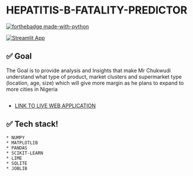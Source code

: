 # HEPATITIS-B-FATALITY-PREDICTOR

[![forthebadge made-with-python](http://ForTheBadge.com/images/badges/made-with-python.svg)](https://www.python.org/)

[![Streamlit App](https://static.streamlit.io/badges/streamlit_badge_black_white.svg)](https://share.streamlit.io/gift-ojeabulu/aviation-tweets-sentiment-analysis/main/app.py)




## ✅ Goal
The Goal is to provide analysis and Insights that make Mr Chukwudi understand what type of product, market clusters and supermarket type (location, age, size) which will give more margin as he plans to expand to more cities in Nigeria

![]()

*  [LINK TO LIVE WEB APPLICATION](https://docs.google.com/presentation/d/17dqXXJa0k7jSPV0vNnqGsjjNfzMHg9C_n9ZQvgsdWr8/edit#slide=id.gc913e74879_0_1310)



## ✅ Tech stack!
	* NUMPY
	* MATPLOTLIB
	* PANDAS
	* SCIKIT-LEARN
	* LIME
	* SQLITE
	* JOBLIB





